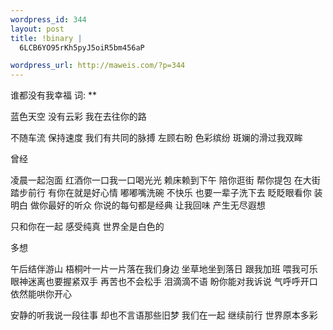 ```yaml
--- 
wordpress_id: 344
layout: post
title: !binary |
  6LCB6YO95rKh5pyJ5oiR5bm456aP

wordpress_url: http://maweis.com/?p=344
---
```

谁都没有我幸福
词: **

蓝色天空 没有云彩
我在去往你的路

不随车流	保持速度	我们有共同的脉搏
左顾右盼	色彩缤纷	斑斓的滑过我双眸

曾经

凌晨一起泡面 红酒你一口我一口喝光光 赖床赖到下午
陪你逛街 帮你提包 在大街踏步前行 有你在就是好心情
嘟嘟嘴洗碗 不快乐 也要一辈子洗下去 
眨眨眼看你 装明白 做你最好的听众
你说的每句都是经典 让我回味 产生无尽遐想

只和你在一起 感受纯真 世界全是白色的

多想

午后结伴游山 梧桐叶一片一片落在我们身边 坐草地坐到落日
跟我加班 喂我可乐 眼神迷离也要握紧双手 再苦也不会松手
泪滴滴不语 盼你能对我诉说
气呼呼开口 依然能哄你开心

安静的听我说一段往事 却也不言语那些旧梦
我们在一起 继续前行 世界原本多彩


